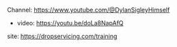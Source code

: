 Channel: https://www.youtube.com/@DylanSigleyHimself
- video: https://youtu.be/doLa8NapAfQ

site: https://dropservicing.com/training
